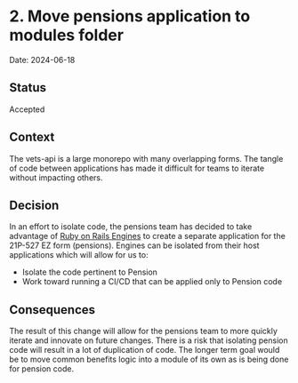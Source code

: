 # 2. Move pensions application to modules folder

Date: 2024-06-18

## Status

Accepted

## Context

The vets-api is a large monorepo with many overlapping forms.  The tangle of code between applications has made it difficult for teams to iterate without impacting others.   

## Decision

In an effort to isolate code, the pensions team has decided to take advantage of [Ruby on Rails Engines](https://guides.rubyonrails.org/engines.html) to create a separate application for the 21P-527 EZ form (pensions).  Engines can be isolated from their host applications which will allow for us to:

- Isolate the code pertinent to Pension
- Work toward running a CI/CD that can be applied only to Pension code

## Consequences

The result of this change will allow for the pensions team to more quickly iterate and innovate on future changes.   There is a risk that isolating pension code will result in a lot of duplication of code.  The longer term goal would be to move common benefits logic into a module of its own as is being done for pension code.
